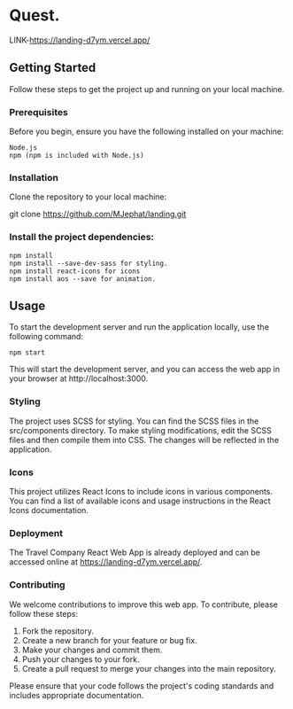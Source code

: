 # Quest.



LINK-https://landing-d7ym.vercel.app/

## Getting Started
Follow these steps to get the project up and running on your local machine.

### Prerequisites
Before you begin, ensure you have the following installed on your machine:

    Node.js
    npm (npm is included with Node.js)

### Installation
Clone the repository to your local machine:

git clone https://github.com/MJephat/landing.git

### Install the project dependencies:

    npm install
    npm install --save-dev-sass for styling.
    npm install react-icons for icons
    npm install aos --save for animation.

## Usage
To start the development server and run the application locally, use the following command:

    npm start
This will start the development server, and you can access the web app in your browser at http://localhost:3000.

### Styling
The project uses SCSS for styling. You can find the SCSS files in the src/components directory. To make styling modifications, edit the SCSS files and then compile them into CSS. The changes will be reflected in the application.



### Icons
This project utilizes React Icons to include icons in various components. You can find a list of available icons and usage instructions in the React Icons documentation.

### Deployment
The Travel Company React Web App is already deployed and can be accessed online at https://landing-d7ym.vercel.app/.



### Contributing
We welcome contributions to improve this web app. To contribute, please follow these steps:

1. Fork the repository.
2. Create a new branch for your feature or bug fix.
3. Make your changes and commit them.
4. Push your changes to your fork.
5. Create a pull request to merge your changes into the main repository.

Please ensure that your code follows the project's coding standards and includes appropriate documentation.


